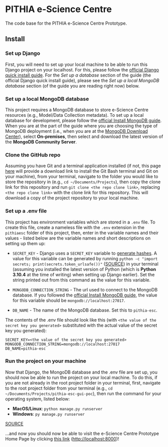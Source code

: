 # PITHIA e-Science Centre
The code base for the PITHIA e-Science Centre Prototype.

## Install
### Set up Django
First, you will need to set up your local machine to be able to run this Django project on your localhost. For this, please follow the [official Django quick install guide](https://docs.djangoproject.com/en/4.0/intro/install/). For the _Set up a database_ section of the guide (the official Django quick install guide), please see the _Set up a local MongoDB database_ section (of the guide you are reading right now) below.

### Set up a local MongoDB database
This project requires a MongoDB database to store e-Science Centre resources (e.g., Model/Data Collection metadata). To set up a local database for development, please follow the [official Install MongoDB guide](https://www.mongodb.com/docs/guides/server/install/). When you are at the part of the guide where you are choosing the type of MongoDB deployment (i.e., when you are at the [MongoDB Download Center](https://www.mongodb.com/try)), select **On-premises**, then select and download the latest version of the **MongoDB Community Server**.

### Clone the GitHub repo
Assuming you have Git and a terminal application installed (if not, this page [here](https://git-scm.com/downloads) will provide a download link to install the Git Bash terminal and Git on your machine), from your terminal, navigate to the folder you would like to store the repository in (e.g., `cd ~/Documents/Projects`), then copy the clone link for this repository and run `git clone <the repo clone link>`, replacing `<the repo clone link>` with the clone link for this repository. This will download a copy of the project repository to your local machine.

### Set up a .env file
This project has environment variables which are stored in a `.env` file. To create this file, create a nameless file with the `.env` extension in the `pithiaesc` folder of this project, then, enter in the variable names and their values - listed below are the variable names and short descriptions on setting up them up:
- `SECRET_KEY` - Django uses a `SECRET_KEY` variable to [generate hashes](https://stackoverflow.com/questions/7382149/whats-the-purpose-of-django-setting-secret-key). A value for this variable can be generated by running `python -c "import secrets; print(secrets.token_urlsafe())"` ([SOURCE](https://humberto.io/blog/tldr-generate-django-secret-key/)) in your terminal (assuming you installed the latest version of Python (which is **Python 3.10.4** at the time of writing) when setting up Django earlier). Set the string printed out from this command as the value for this variable.

- `MONGODB_CONNECTION_STRING` - The url used to connect to the MongoDB database. If you followed the [official Install MongoDB guide](https://www.mongodb.com/docs/guides/server/install/), the value for this variable should be `mongodb://localhost:27017`.
- `DB_NAME` - The name of the MongoDB database. Set this to `pithia-esc`.

The contents of the .env file should look like this (with `<the value of the secret key you generated>` substituted with the actual value of the secret key you generated):
```
SECRET_KEY=<the value of the secret key you generated>
MONGODB_CONNECTION_STRING=mongodb://localhost:27017
DB_NAME=pithia-esc
```

### Run the project on your machine
Now that Django, the MongoDB database and the .env file are set up, you should now be able to run the project on your local machine. To do this, if you are not already in the root project folder in your terminal, first, navigate to the root project folder from your terminal (e.g., `cd ~/Documents/Projects/pithia-esc-gui-poc`), then run the command for your operating system, listed below:
- **MacOS/Linux**: `python manage.py runserver`
- **Windows**: `py manage.py runserver`

[SOURCE](https://docs.djangoproject.com/en/4.0/intro/tutorial01/#the-development-server)

...and now you should now be able to visit the e-Science Centre Prototype Home Page by clicking [this link](http://localhost:8000) ([http://localhost:8000](http://localhost:8000))!
